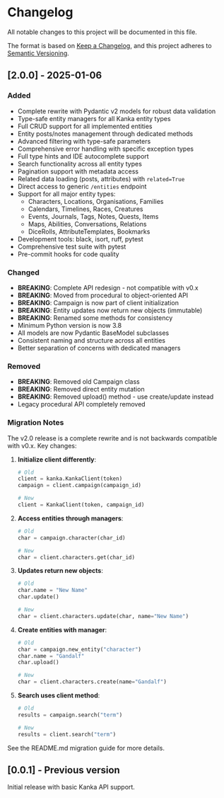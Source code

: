# Changelog

All notable changes to this project will be documented in this file.

The format is based on [Keep a Changelog](https://keepachangelog.com/en/1.0.0/),
and this project adheres to [Semantic Versioning](https://semver.org/spec/v2.0.0.html).

## [2.0.0] - 2025-01-06

### Added

- Complete rewrite with Pydantic v2 models for robust data validation
- Type-safe entity managers for all Kanka entity types
- Full CRUD support for all implemented entities
- Entity posts/notes management through dedicated methods
- Advanced filtering with type-safe parameters
- Comprehensive error handling with specific exception types
- Full type hints and IDE autocomplete support
- Search functionality across all entity types
- Pagination support with metadata access
- Related data loading (posts, attributes) with `related=True`
- Direct access to generic `/entities` endpoint
- Support for all major entity types:
  - Characters, Locations, Organisations, Families
  - Calendars, Timelines, Races, Creatures
  - Events, Journals, Tags, Notes, Quests, Items
  - Maps, Abilities, Conversations, Relations
  - DiceRolls, AttributeTemplates, Bookmarks
- Development tools: black, isort, ruff, pytest
- Comprehensive test suite with pytest
- Pre-commit hooks for code quality

### Changed

- **BREAKING**: Complete API redesign - not compatible with v0.x
- **BREAKING**: Moved from procedural to object-oriented API
- **BREAKING**: Campaign is now part of client initialization
- **BREAKING**: Entity updates now return new objects (immutable)
- **BREAKING**: Renamed some methods for consistency
- Minimum Python version is now 3.8
- All models are now Pydantic BaseModel subclasses
- Consistent naming and structure across all entities
- Better separation of concerns with dedicated managers

### Removed

- **BREAKING**: Removed old Campaign class
- **BREAKING**: Removed direct entity mutation
- **BREAKING**: Removed upload() method - use create/update instead
- Legacy procedural API completely removed

### Migration Notes

The v2.0 release is a complete rewrite and is not backwards compatible with v0.x. Key changes:

1. **Initialize client differently**:
   ```python
   # Old
   client = kanka.KankaClient(token)
   campaign = client.campaign(campaign_id)
   
   # New
   client = KankaClient(token, campaign_id)
   ```

2. **Access entities through managers**:
   ```python
   # Old
   char = campaign.character(char_id)
   
   # New
   char = client.characters.get(char_id)
   ```

3. **Updates return new objects**:
   ```python
   # Old
   char.name = "New Name"
   char.update()
   
   # New
   char = client.characters.update(char, name="New Name")
   ```

4. **Create entities with manager**:
   ```python
   # Old
   char = campaign.new_entity("character")
   char.name = "Gandalf"
   char.upload()
   
   # New
   char = client.characters.create(name="Gandalf")
   ```

5. **Search uses client method**:
   ```python
   # Old
   results = campaign.search("term")
   
   # New
   results = client.search("term")
   ```

See the README.md migration guide for more details.

## [0.0.1] - Previous version

Initial release with basic Kanka API support.